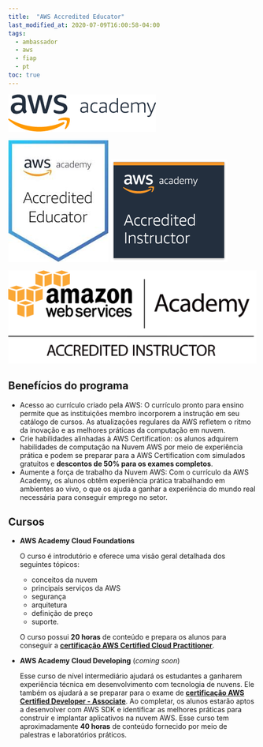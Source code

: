 ```yaml
---
title:  "AWS Accredited Educator"
last_modified_at: 2020-07-09T16:00:58-04:00
tags:
  - ambassador 
  - aws
  - fiap
  - pt
toc: true
---
```


[![](/assets/images/posts/2020-07-09-aws-academy/01.png)](https://aws.amazon.com/pt/training/awsacademy/)

![](/assets/images/posts/2020-07-09-aws-academy/02.jpeg)
![](/assets/images/posts/2020-07-09-aws-academy/03.png)

![](/assets/images/posts/2020-07-09-aws-academy/04.png)

## Benefícios do programa
- Acesso ao currículo criado pela AWS: O currículo pronto para ensino permite que as instituições membro incorporem a instrução em seu catálogo de cursos. As atualizações regulares da AWS refletem o ritmo da inovação e as melhores práticas da computação em nuvem.
- Crie habilidades alinhadas à AWS Certification: os alunos adquirem habilidades de computação na Nuvem AWS por meio de experiência prática e podem se preparar para a AWS Certification com simulados gratuitos e **descontos de 50% para os exames completos**.
- Aumente a força de trabalho da Nuvem AWS: Com o currículo da AWS Academy, os alunos obtêm experiência prática trabalhando em ambientes ao vivo, o que os ajuda a ganhar a experiência do mundo real necessária para conseguir emprego no setor.

## Cursos
- **AWS Academy Cloud Foundations**

  O curso é introdutório e oferece uma visão geral detalhada dos seguintes tópicos:
  * conceitos da nuvem
  * principais serviços da AWS
  * segurança
  * arquitetura
  * definição de preço
  * suporte.
  
  O curso possui **20 horas** de conteúdo e prepara os alunos para conseguir a [**certificação AWS Certified Cloud Practitioner**](https://aws.amazon.com/pt/certification/certified-cloud-practitioner/).

- **AWS Academy Cloud Developing** (*coming soon*)

  Esse curso de nível intermediário ajudará os estudantes a ganharem experiência técnica em desenvolvimento com tecnologia de nuvens. Ele também os ajudará a se preparar para o exame de [**certificação AWS Certified Developer - Associate**](https://aws.amazon.com/pt/certification/certified-developer-associate/). Ao completar, os alunos estarão aptos a desenvolver com AWS SDK e identificar as melhores práticas para construir e implantar aplicativos na nuvem AWS. Esse curso tem aproximadamente **40 horas** de conteúdo fornecido por meio de palestras e laboratórios práticos.